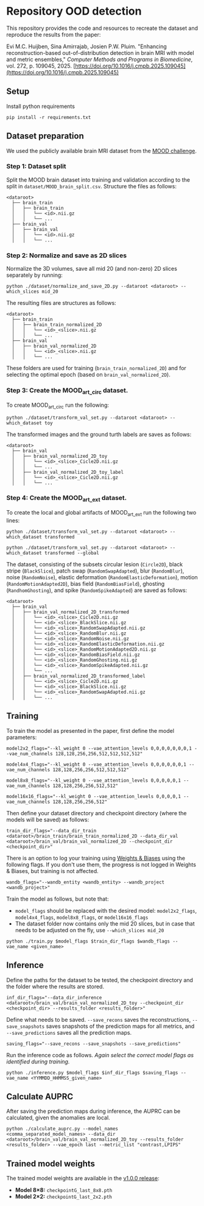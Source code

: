 # Repository OOD detection
This repository provides the code and resources to recreate the dataset and reproduce the results from the paper: 

Evi M.C. Huijben, Sina Amirrajab, Josien P.W. Pluim. "Enhancing reconstruction-based out-of-distribution detection in brain MRI with model and metric ensembles," *Computer Methods and Programs in Biomedicine*, vol. 272, p. 109045, 2025. [https://doi.org/10.1016/j.cmpb.2025.109045](https://doi.org/10.1016/j.cmpb.2025.109045)



## Setup
Install python requirements

```
pip install -r requirements.txt
```


## Dataset preparation
We used the publicly available brain MRI dataset from the [MOOD challenge](https://www.synapse.org/Synapse:syn21343101/wiki/599515).

### Step 1: Dataset split
Split the MOOD brain dataset into training and validation according to the split in `dataset/MOOD_brain_split.csv`. Structure the files as follows:


```
<dataroot>
  ├── brain_train
  │   ├── brain_train
  │   │   └── <id>.nii.gz
  │   │   └── ... 
  ├── brain_val
  │   ├── brain_val
  │   │   └── <id>.nii.gz
  │   │   └── ... 
```

### Step 2: Normalize and save as 2D slices
Normalize the 3D volumes, save all mid 20 (and non-zero) 2D slices separately by running:

```
python ./dataset/normalize_and_save_2D.py --dataroot <dataroot> --which_slices mid_20
```

The resulting files are structures as follows:
```
<dataroot>
  ├── brain_train
  │   ├── brain_train_normalized_2D
  │   │   └── <id>_<slice>.nii.gz
  │   │   └── ... 
  ├── brain_val
  │   ├── brain_val_normalized_2D
  │   │   └── <id>_<slice>.nii.gz
  │   │   └── ... 
```

These folders are used for training (`brain_train_normalized_2D`) and for selecting the optimal epoch (based on `brain_val_normalized_2D`).

### Step 3: Create the MOOD<sub>art\_circ</sub> dataset.
To create MOOD<sub>art\_circ</sub> run the following:

```
python ./dataset/transform_val_set.py --dataroot <dataroot> --which_dataset toy
```

The transformed images and the ground turth labels are saves as follows:

```
<dataroot>  
  ├── brain_val
  │   ├── brain_val_normalized_2D_toy
  │   │   └── <id>_<slice>_Cicle2D.nii.gz
  │   │   └── ...
  │   ├── brain_val_normalized_2D_toy_label
  │   │   └── <id>_<slice>_Cicle2D.nii.gz
  │   │   └── ... 
```


### Step 4: Create the MOOD<sub>art\_ext</sub> dataset.
To create the local and global artifacts of MOOD<sub>art\_ext</sub> run the following two lines:

```
python ./dataset/transform_val_set.py --dataroot <dataroot> --which_dataset transformed
```

```
python ./dataset/transform_val_set.py --dataroot <dataroot> --which_dataset transformed --global
```

The dataset, consisting of the subsets circular lesion (`Circle2D`), black stripe (`BlackSlice`), patch swap (`RandomSwapAdapted`), blur (`RandomBlur`), noise (`RandomNoise`), elastic deformation (`RandomElasticDeformation`), motion (`RandomMotionAdapted2D`), bias field (`RandomBiasField`), ghosting (`RandhomGhosting`), and spike (`RandomSpikeAdapted`) are saved as follows: 

```
<dataroot>  
  ├── brain_val
  │   ├── brain_val_normalized_2D_transformed
  │   │   └── <id>_<slice>_Cicle2D.nii.gz
  │   │   └── <id>_<slice>_BlackSlice.nii.gz
  │   │   └── <id>_<slice>_RandomSwapAdapted.nii.gz
  │   │   └── <id>_<slice>_RandomBlur.nii.gz
  │   │   └── <id>_<slice>_RandomNoise.nii.gz
  │   │   └── <id>_<slice>_RandomElasticDeformation.nii.gz
  │   │   └── <id>_<slice>_RandomMotionAdapted2D.nii.gz
  │   │   └── <id>_<slice>_RandomBiasField.nii.gz
  │   │   └── <id>_<slice>_RandomGhosting.nii.gz
  │   │   └── <id>_<slice>_RandomSpikeAdapted.nii.gz
  │   │   └── ...
  │   ├── brain_val_normalized_2D_transformed_label
  │   │   └── <id>_<slice>_Cicle2D.nii.gz
  │   │   └── <id>_<slice>_BlackSlice.nii.gz
  │   │   └── <id>_<slice>_RandomSwapAdapted.nii.gz
  │   │   └── ... 
```


## Training
To train the model as presented in the paper, first define the model parameters:

```
model2x2_flags="--kl_weight 0 --vae_attention_levels 0,0,0,0,0,0,0,1 --vae_num_channels 128,128,256,256,512,512,512,512"

model4x4_flags="--kl_weight 0 --vae_attention_levels 0,0,0,0,0,0,1 --vae_num_channels 128,128,256,256,512,512,512"

model8x8_flags="--kl_weight 0 --vae_attention_levels 0,0,0,0,0,1 --vae_num_channels 128,128,256,256,512,512"

model16x16_flags="--kl_weight 0 --vae_attention_levels 0,0,0,0,1 --vae_num_channels 128,128,256,256,512"
```

Then define your dataset directory and checkpoint directory (where the models will be saved) as follows:
```
train_dir_flags="--data_dir_train <dataroot>/brain_train/brain_train_normalized_2D --data_dir_val <dataroot>/brain_val/brain_val_normalized_2D --checkpoint_dir <checkpoint_dir>"
```

There is an option to log your training using [Weights & Biases](https://wandb.ai/home) using the following flags. If you don't use them, the progress is not logged in Weights & Biases, but training is not affected.
```
wandb_flags="--wandb_entity <wandb_entity> --wandb_project <wandb_project>"
```

Train the model as follows, but note that:
* `model_flags` should be replaced with the desired model: `model2x2_flags`, `model4x4_flags`, `model8x8_flags`, or `model16x16_flags`
* The dataset folder now contains only the mid 20 slices, but in case that needs to be adjusted on the fly, use `--which_slices mid_20`
```
python ./train.py $model_flags $train_dir_flags $wandb_flags --vae_name <given_name> 
```


## Inference
Define the paths for the dataset to be tested, the checkpoint directory and the folder where the results are stored.
```
inf_dir_flags="--data_dir_inference <dataroot>/brain_val/brain_val_normalized_2D_toy --checkpoint_dir  <checkpoint_dir> --results_folder <results_folder>"
```

Define what needs to be saved. `--save_recons` saves the reconstructions, `--save_snapshots` saves snapshots of the prediction maps for all metrics, and `--save_predictions` saves all the prediction maps.
```
saving_flags="--save_recons --save_snapshots --save_predictions"
```

Run the inference code as follows. *Again select the correct model flags as identified during training.*

```
python ./inference.py $model_flags $inf_dir_flags $saving_flags --vae_name <YYMMDD_HHMMSS_given_name>
```


## Calculate AUPRC
After saving the prediction maps during inference, the AUPRC can be calculated, given the anomalies are local.

```
python ./calculate_auprc.py --model_names <comma_separated_model_names> --data_dir <dataroot>/brain_val/brain_val_normalized_2D_toy --results_folder <results_folder> --vae_epoch last --metric_list "contrast,LPIPS"
```


## Trained model weights
The trained model weights are available in the [v1.0.0 release](https://github.com/evihuijben/ood_detection_mri/releases/tag/v1.0.0):

- **Model 8×8:** `checkpointG_last_8x8.pth`
- **Model 2×2:** `checkpointG_last_2x2.pth`
